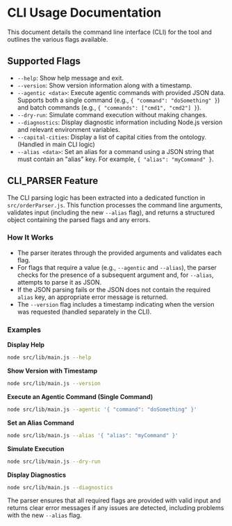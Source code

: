 # CLI Usage Documentation

This document details the command line interface (CLI) for the tool and outlines the various flags available.

## Supported Flags

- `--help`: Show help message and exit.
- `--version`: Show version information along with a timestamp.
- `--agentic <data>`: Execute agentic commands with provided JSON data. Supports both a single command (e.g., `{ "command": "doSomething" }`) and batch commands (e.g., `{ "commands": ["cmd1", "cmd2"] }`).
- `--dry-run`: Simulate command execution without making changes.
- `--diagnostics`: Display diagnostic information including Node.js version and relevant environment variables.
- `--capital-cities`: Display a list of capital cities from the ontology. (Handled in main CLI logic)
- `--alias <data>`: Set an alias for a command using a JSON string that must contain an "alias" key. For example, `{ "alias": "myCommand" }`.

## CLI_PARSER Feature

The CLI parsing logic has been extracted into a dedicated function in `src/orderParser.js`. This function processes the command line arguments, validates input (including the new `--alias` flag), and returns a structured object containing the parsed flags and any errors.

### How It Works

- The parser iterates through the provided arguments and validates each flag.
- For flags that require a value (e.g., `--agentic` and `--alias`), the parser checks for the presence of a subsequent argument and, for `--alias`, attempts to parse it as JSON.
- If the JSON parsing fails or the JSON does not contain the required `alias` key, an appropriate error message is returned.
- The `--version` flag includes a timestamp indicating when the version was requested (handled separately in the CLI).

### Examples

**Display Help**

```bash
node src/lib/main.js --help
```

**Show Version with Timestamp**

```bash
node src/lib/main.js --version
```

**Execute an Agentic Command (Single Command)**

```bash
node src/lib/main.js --agentic '{ "command": "doSomething" }'
```

**Set an Alias Command**

```bash
node src/lib/main.js --alias '{ "alias": "myCommand" }'
```

**Simulate Execution**

```bash
node src/lib/main.js --dry-run
```

**Display Diagnostics**

```bash
node src/lib/main.js --diagnostics
```

The parser ensures that all required flags are provided with valid input and returns clear error messages if any issues are detected, including problems with the new `--alias` flag.
